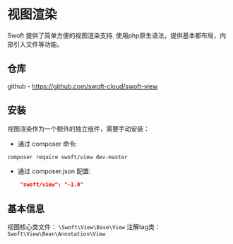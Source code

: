 # 视图渲染

Swoft 提供了简单方便的视图渲染支持. 使用php原生语法，提供基本都布局，内部引入文件等功能。

## 仓库

github - https://github.com/swoft-cloud/swoft-view

## 安装

视图渲染作为一个额外的独立组件，需要手动安装：

- 通过 composer 命令:

```bash
composer require swoft/view dev-master
```

- 通过 composer.json 配置:

```json
    "swoft/view": "~1.0"
```

## 基本信息

视图核心类文件： `\Swoft\View\Base\View`
注解tag类： `Swoft\View\Bean\Annotation\View`



